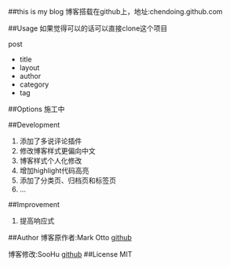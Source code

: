 ##this is my blog
博客搭载在github上，地址:chendoing.github.com

##Usage
如果觉得可以的话可以直接clone这个项目

post

* title
* layout
* author
* category
* tag


##Options
施工中

##Development
1. 添加了多说评论插件
2. 修改博客样式更偏向中文
3. 博客样式个人化修改
4. 增加highlight代码高亮
5. 添加了分类页、归档页和标签页
6. ...


##Improvement
1. 提高响应式


##Author
博客原作者:Mark Otto 
[github](github.com/mdo)

博客修改:SooHu
[github](https://github.com/SooHu)
##License
MIT
